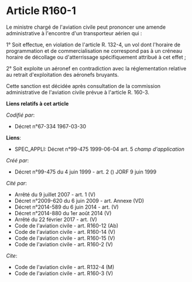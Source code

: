# Article R160-1

Le ministre chargé de l'aviation civile peut prononcer une amende administrative à l'encontre d'un transporteur aérien qui :

1° Soit effectue, en violation de l'article R. 132-4, un vol dont l'horaire de programmation et de commercialisation ne
correspond pas à un créneau horaire de décollage ou d'atterrissage spécifiquement attribué à cet effet ;

2° Soit exploite un aéronef en contradiction avec la réglementation relative au retrait d'exploitation des aéronefs bruyants.

Cette sanction est décidée après consultation de la commission administrative de l'aviation civile prévue à l'article R.
160-3.

**Liens relatifs à cet article**

_Codifié par_:

  - Décret n°67-334 1967-03-30

**Liens**:

  - SPEC_APPLI: Décret n°99-475 1999-06-04 art. 5 *champ d'application*

_Créé par_:

  - Décret n°99-475 du 4 juin 1999 - art. 2 () JORF 9 juin 1999

_Cité par_:

  - Arrêté du 9 juillet 2007 - art. 1 (V)
  - Décret n°2009-620 du 6 juin 2009 - art. Annexe (VD)
  - Décret n°2014-589 du 6 juin 2014 - art. (V)
  - Décret n°2014-880 du 1er août 2014 (V)
  - Arrêté du 22 février 2017 - art. (V)
  - Code de l'aviation civile - art. R160-12 (Ab)
  - Code de l'aviation civile - art. R160-14 (V)
  - Code de l'aviation civile - art. R160-15 (V)
  - Code de l'aviation civile - art. R160-2 (V)

_Cite_:

  - Code de l'aviation civile - art. R132-4 (M)
  - Code de l'aviation civile - art. R160-3 (V)
